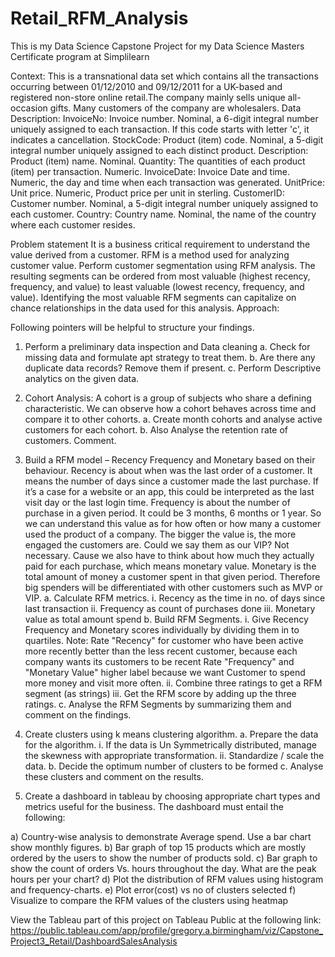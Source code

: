 # Retail_RFM_Analysis
This is my Data Science Capstone Project for my Data Science Masters Certificate program at Simplilearn

Context: 
This is a transnational data set which contains all the transactions occurring between 01/12/2010 and 09/12/2011 for a UK-based and registered non-store online retail.The company mainly sells unique all-occasion gifts. Many customers of the company are wholesalers.
Data Description:
InvoiceNo: Invoice number. Nominal, a 6-digit integral number uniquely assigned to each transaction. If this code starts with letter 'c', it indicates a cancellation. 
StockCode: Product (item) code. Nominal, a 5-digit integral number uniquely assigned to each distinct product. 
Description: Product (item) name. Nominal. 
Quantity: The quantities of each product (item) per transaction. Numeric. 
InvoiceDate: Invoice Date and time. Numeric, the day and time when each transaction was generated. 
UnitPrice: Unit price. Numeric, Product price per unit in sterling. 
CustomerID: Customer number. Nominal, a 5-digit integral number uniquely assigned to each customer. 
Country: Country name. Nominal, the name of the country where each customer resides.

Problem statement
It is a business critical requirement to understand the value derived from a customer. RFM is a method used for analyzing customer value.
Perform customer segmentation using RFM analysis. The resulting segments can be ordered from most valuable (highest recency, frequency, and value) to least valuable (lowest recency, frequency, and value). Identifying the most valuable RFM segments can capitalize on chance relationships in the data used for this analysis.
Approach:

Following pointers will be helpful to structure your findings.   


1.	Perform a preliminary data inspection and Data cleaning
a.	Check for missing data and formulate apt strategy to treat them.
b.	Are there any duplicate data records? Remove them if present.
c.	Perform Descriptive analytics on the given data.
2.	Cohort Analysis: A cohort is a group of subjects who share a defining characteristic. We can observe how a cohort behaves across time and compare it to other cohorts. 
a.	Create month cohorts and analyse active  customers for each cohort.
b.	Also Analyse the retention rate of customers. Comment.

3.	Build a RFM model – Recency Frequency and Monetary based on their behaviour.
Recency is about when was the last order of a customer. It means the number of days since a customer made the last purchase. If it’s a case for a website or an app, this could be interpreted as the last visit day or the last login time.
Frequency is about the number of purchase in a given period. It could be 3 months, 6 months or 1 year. So we can understand this value as for how often or how many a customer used the product of a company. The bigger the value is, the more engaged the customers are. Could we say them as our VIP? Not necessary. Cause we also have to think about how much they actually paid for each purchase, which means monetary value.
Monetary is the total amount of money a customer spent in that given period. Therefore big spenders will be differentiated with other customers such as MVP or VIP.
a.	Calculate RFM metrics.
i.	Recency as the time in no. of days since last transaction
ii.	Frequency as  count of purchases done 
iii.	Monetary value  as total amount spend 
b.	Build RFM Segments.
i.	Give Recency Frequency and Monetary scores individually by dividing them in to quartiles.
Note: Rate "Recency" for customer who have been active more recently better than the less recent customer, because each company wants its customers to be recent 
Rate "Frequency" and "Monetary Value" higher label because we want Customer to spend more money and visit more often.
ii.	Combine three ratings to get a RFM segment (as strings)
iii.	Get the RFM score by adding up the three ratings.
c.	Analyse the RFM Segments by summarizing them and comment on the findings.
4.	Create clusters using k means clustering algorithm.
a.	Prepare the data for the algorithm.
i.	If the data is Un Symmetrically distributed, manage the skewness with appropriate transformation.
ii.	Standardize / scale the data.
b.	Decide the optimum number of clusters to be formed
c.	Analyse these clusters and comment on the results.
5.	Create a dashboard in tableau by choosing appropriate chart types and metrics useful for the business. The dashboard must entail the following: 

a)	Country-wise analysis to demonstrate Average spend. Use a bar chart show monthly figures.
b)	Bar graph of top 15 products which are mostly ordered by the users to show the number of products sold.
c)	Bar graph to show the count of orders Vs. hours throughout the day. What are the peak hours per your chart?
d)	Plot the distribution of RFM values using histogram and frequency-charts.
e)	Plot error(cost) vs no of clusters selected
f)	 Visualize to compare the RFM values of the clusters using heatmap


View the Tableau part of this project on Tableau Public at the following link:
https://public.tableau.com/app/profile/gregory.a.birmingham/viz/Capstone_Project3_Retail/DashboardSalesAnalysis
